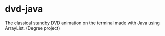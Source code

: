 # dvd-java
The classical standby DVD animation on the terminal made with Java using ArrayList. (Degree project)

